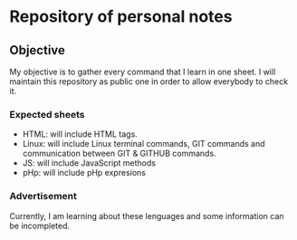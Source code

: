 # Repository of personal notes 

## Objective

My objective is to gather every command that I learn in one sheet. I will maintain this repository as public one in order to allow everybody to check it.

### Expected sheets 
- HTML: will include HTML tags.
- Linux: will include Linux terminal commands, GIT commands and communication between GIT & GITHUB commands.
- JS: will include JavaScript methods
- pHp: will include pHp expresions

### Advertisement

Currently, I am learning about these lenguages and some information can be incompleted.
